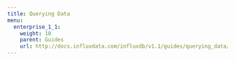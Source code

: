 ```yaml
---
title: Querying Data
menu:
  enterprise_1_1:
    weight: 10
    parent: Guides
    url: http://docs.influxdata.com/influxdb/v1.1/guides/querying_data/
---
```


